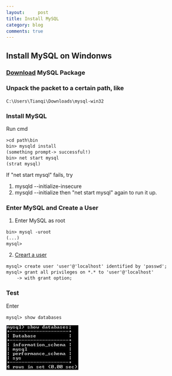 ```yaml
---
layout:     post
title: Install MySQL  
category: blog
comments: true
---
```

## Install MySQL on Windonws
### [Download](http://dev.mysql.com/downloads/mysql/) MySQL Package

### Unpack the packet to a certain path, like
```
C:\Users\Tianqi\Downloads\mysql-win32
```
### Install MySQL
Run cmd
```
>cd path\bin
bin> mysqld install
(something prompt-> successful!)
bin> net start mysql
(strat mysql)
```
If "net start mysql" fails, try
1. mysqld --initialize-insecure
2. mysqld --initialize
  then "net start mysql" again to run it up.

### Enter MySQL and Create a User
1. Enter MySQL as root
```
bin> mysql -uroot
(...)
mysql>
```
2. [Creart a user](https://dev.mysql.com/doc/refman/5.7/en/adding-users.html)
```
mysql> create user 'user'@'localhost' identified by 'passwd';
mysql> grant all privileges on *.* to 'user'@'localhost'
    -> with grant option;
```

### Test
Enter
```
mysql> show databases
```
![Show](/images/database.jpg)
